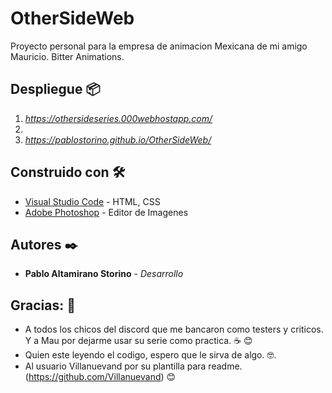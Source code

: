 # OtherSideWeb

Proyecto personal para la empresa de animacion Mexicana de mi amigo Mauricio. Bitter Animations.

## Despliegue 📦

1) _https://othersideseries.000webhostapp.com/_
2)
3) _https://pablostorino.github.io/OtherSideWeb/_

## Construido con 🛠️

* [Visual Studio Code](https://code.visualstudio.com/) - HTML, CSS
* [Adobe Photoshop](https://www.adobe.com/la/products/photoshop.html) - Editor de Imagenes

## Autores ✒️

* **Pablo Altamirano Storino** - *Desarrollo*

## Gracias: 🎁

* A todos los chicos del discord que me bancaron como testers y criticos. Y a Mau por dejarme usar su serie como practica. ☕ 😊
* Quien este leyendo el codigo, espero que le sirva de algo. 🤓.
* Al usuario Villanuevand por su plantilla para readme. (https://github.com/Villanuevand) 😊
